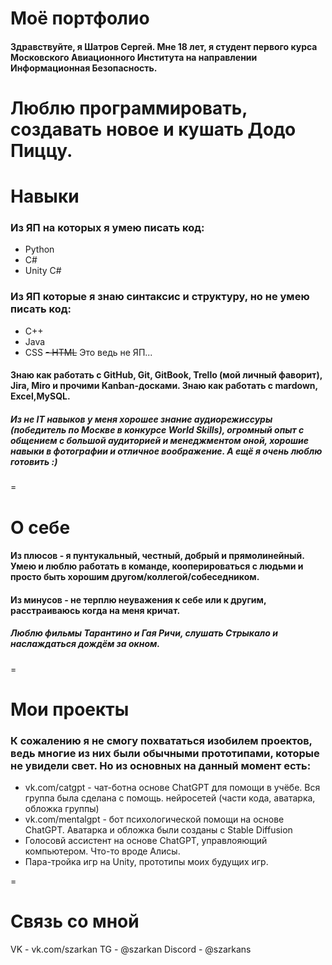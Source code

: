 # Моё портфолио

#### Здравствуйте, я Шатров Сергей. Мне 18 лет, я студент первого курса Московского Авиационного Института на направлении Информационная Безопасность.
Люблю программировать, создавать новое и кушать Додо Пиццу.
=
# Навыки
### Из ЯП на которых я умею писать код:
- Python
- C#
- Unity C#
### Из ЯП которые я знаю синтаксис и структуру, но не умею писать код:
- C++
- Java
- CSS
~~- HTML~~ Это ведь не ЯП...
#### Знаю как работать с GitHub, Git, GitBook, Trello (мой личный фаворит), Jira, Miro и прочими Kanban-досками. Знаю как работать с mardown, Excel,MySQL.
##### Из не IT навыков у меня хорошее знание аудиорежиссуры (победитель по Москве в конкурсе World Skills), огромный опыт с общением с большой аудиторией и менеджментом оной, хорошие навыки в фотографии и отличное воображение. А ещё я очень люблю готовить :)

=
# О себе
#### Из плюсов - я пунтукальный, честный, добрый и прямолинейный. Умею и люблю работать в команде, кооперироваться с людьми и просто быть хорошим другом/коллегой/собеседником.
#### Из минусов - не терплю неуважения к себе или к другим, расстраиваюсь когда на меня кричат.
##### Люблю фильмы Тарантино и Гая Ричи, слушать Стрыкало и наслаждаться дождём за окном.
=
# Мои проекты
### К сожалению я не смогу похвататься изобилем проектов, ведь многие из них были обычными прототипами, которые не увидели свет. Но из основных на данный момент есть:
- vk.com/catgpt - чат-ботна основе ChatGPT для помощи в учёбе. Вся группа была сделана с помощь. нейросетей (части кода, аватарка, обложка группы)
- vk.com/mentalgpt - бот психологической помощи на основе ChatGPT. Аватарка и обложка были созданы с Stable Diffusion
- Голосовй ассистент на основе ChatGPT, управлояющий компьютером. Что-то вроде Алисы.
- Пара-тройка игр на Unity, прототипы моих будущих игр.

=
# Связь со мной
VK - vk.com/szarkan
TG - @szarkan
Discord - @szarkans
